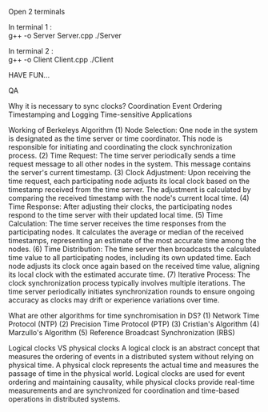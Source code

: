 Open 2 terminals 

In terminal 1 :  
     g++ -o Server Server.cpp
     ./Server 

In terminal 2 :    
     g++ -o Client Client.cpp
     ./Client

HAVE FUN...


QA 

Why it is necessary to sync clocks? 
     Coordination
     Event Ordering
     Timestamping and Logging
     Time-sensitive Applications


Working of Berkeleys Algorithm
     (1) Node Selection: One node in the system is designated as the time server or time coordinator. This node is responsible for initiating and coordinating the clock synchronization process.
     (2) Time Request: The time server periodically sends a time request message to all other nodes in the system. This message contains the server's current timestamp.
     (3) Clock Adjustment: Upon receiving the time request, each participating node adjusts its local clock based on the timestamp received from the time server. The adjustment is calculated by comparing the received timestamp with the node's current local time.
     (4) Time Response: After adjusting their clocks, the participating nodes respond to the time server with their updated local time.
     (5) Time Calculation: The time server receives the time responses from the participating nodes. It calculates the average or median of the received timestamps, representing an estimate of the most accurate time among the nodes.
     (6) Time Distribution: The time server then broadcasts the calculated time value to all participating nodes, including its own updated time. Each node adjusts its clock once again based on the received time value, aligning its local clock with the estimated accurate time.
     (7) Iterative Process: The clock synchronization process typically involves multiple iterations. The time server periodically initiates synchronization rounds to ensure ongoing accuracy as clocks may drift or experience variations over time.


What are other algorithms for time synchromisation in DS?
     (1) Network Time Protocol (NTP)
     (2) Precision Time Protocol (PTP)
     (3) Cristian's Algorithm
     (4) Marzullo's Algorithm
     (5) Reference Broadcast Synchronization (RBS)

Logical clocks VS physical clocks
     A logical clock is an abstract concept that measures the ordering of events in a distributed system without relying on physical time.
     A physical clock represents the actual time and measures the passage of time in the physical world.
     Logical clocks are used for event ordering and maintaining causality, while physical clocks provide real-time measurements and are synchronized for coordination and time-based operations in distributed systems.
